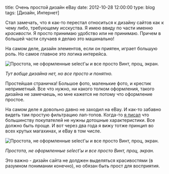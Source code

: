 title: Очень простой дизайн eBay
date: 2012-10-28 12:00:00
type: blog
tags: [Дизайн, Интернет]

Стал замечать, что я как-то перестал относиться к дизайну сайтов как к чему либо, требующему исскуства. Я имею ввиду по части именно *красивости*.  Я просто принимаю удобство или не принимаю. Причем в большей части случаев я делаю это машинально! 

На самом деле, дизайн элементов, если он приятен, играет большую роль. Но самое главное это логика интерейса. 

![Простота, не оформленные select'ы и все просто Винт, проц, экран.](http://macgera.s3.amazonaws.com/old-media/files/ebay.png)

*Тут вобще дизайна нет, но все просто и понятно.*

Простейшая страничка! Большое фото, маленькие фото, и крестик неприметный. Все что нужно, ни какого толком оформления, такого дизайна не замечаешь, но мне кажется не потому что оформление простое.

На самом деле я довольно давно не заходил на eBay. И как-то забавно видеть там простую фильтрацию лап-топов. Когда-то [я писал](http://habrahabr.ru/post/105831/) что большинству покупателей не нужны дотошные характеристики. Все должно быть проще. И вот через два года я вижу тотже принцип во всех крутых магахинах, и eBay в том числе. 

![Простота, не оформленные select'ы и все просто Винт, проц, экран.](http://macgera.s3.amazonaws.com/old-media/files/ebay2.png)

*Простота, не оформленные select'ы и все просто Винт, проц, экран.*

Это важно - дизайн сайта не долджен выделяться красивостями (в разумном понимании конечно), но обязан быть прост для восприятия.
